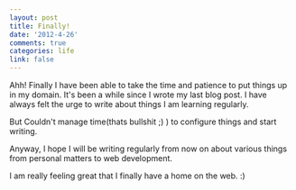 ```yaml
---
layout: post
title: Finally!
date: '2012-4-26'
comments: true
categories: life
link: false
---
```

Ahh! Finally I have been able to take the time and patience to put things up in my domain. It's been a while since I wrote my last blog post. I have always felt the urge to write about things I am learning regularly.

But Couldn't manage time(thats bullshit ;) ) to configure things and start writing.

Anyway, I hope I will be writing regularly from now on about various things from personal matters to web development.

I am really feeling great that I finally have a home on the web. :)
